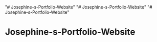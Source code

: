 "# Josephine-s-Portfolio-Website" 
"# Josephine-s-Portfolio-Website" 
"# Josephine-s-Portfolio-Website" 
# Josephine-s-Portfolio-Website
